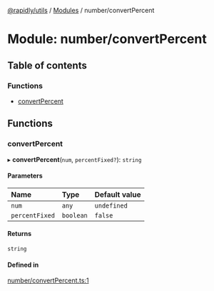 [@rapidly/utils](../README.md) / [Modules](../modules.md) / number/convertPercent

# Module: number/convertPercent

## Table of contents

### Functions

- [convertPercent](number_convertPercent.md#convertpercent)

## Functions

### convertPercent

▸ **convertPercent**(`num`, `percentFixed?`): `string`

#### Parameters

| Name | Type | Default value |
| :------ | :------ | :------ |
| `num` | `any` | `undefined` |
| `percentFixed` | `boolean` | `false` |

#### Returns

`string`

#### Defined in

[number/convertPercent.ts:1](https://github.com/canguser/rapidly-utils/blob/a270d22/main/number/convertPercent.ts#L1)
